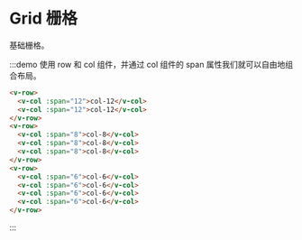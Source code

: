# Grid 栅格

基础栅格。
  
:::demo 使用 row 和 col 组件，并通过 col 组件的 span 属性我们就可以自由地组合布局。

```html
<v-row>
  <v-col :span="12">col-12</v-col>
  <v-col :span="12">col-12</v-col>
</v-row>
<v-row>
  <v-col :span="8">col-8</v-col>
  <v-col :span="8">col-8</v-col>
  <v-col :span="8">col-8</v-col>
</v-row>
<v-row>
  <v-col :span="6">col-6</v-col>
  <v-col :span="6">col-6</v-col>
  <v-col :span="6">col-6</v-col>
  <v-col :span="6">col-6</v-col>
</v-row>
```
:::
    
<script>
  import Row from '@/components/row';
  import Col from '@/components/col';

  export default {
    components: {
      VRow: Row,
      VCol: Col,
    },
  };
</script>
<style rel="stylesheet/scss" lang="sass" scoped>
.v-row, .v-row--flex {
  > div {
    min-height: 30px;
    margin-top: 8px;
    margin-bottom: 8px;
    padding: 16px 0;
    background-color: #43A5F8;
    color: #FFFFFF;
    text-align: center;
    &:nth-child(odd) {
      background-color: #148EF6;
    }
  }
}
</style>